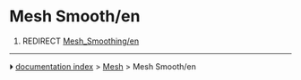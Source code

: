 # Mesh Smooth/en
1.  REDIRECT [Mesh_Smoothing/en](Mesh_Smoothing/en.md)



---
⏵ [documentation index](../README.md) > [Mesh](Mesh_Workbench.md) > Mesh Smooth/en
